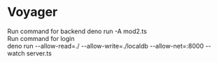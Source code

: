 # Voyager 
Run command for backend 
deno run -A mod2.ts
<br/>
Run command for login  
deno run --allow-read=./ --allow-write=./localdb --allow-net=:8000 --watch server.ts  
